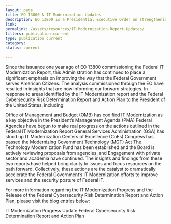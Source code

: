 ```yaml
---
layout: page
title: EO 13800 & IT Modernization Updates
description: EO 13800 is a Presidential Executive Order on strengthening Federal IT
link:
permalink: /assets/resources/IT-Modernization-Report-Updates/
filters: publication current
type: publication current
category:
status: current

---
```



Since the issuance one year ago of EO 13800 commissioning the Federal IT Modernization Report, this Administration has continued to place a significant emphasis on improving the way that the Federal Government serves American Citizens. The analysis commissioned through the EO have resulted in insights that are now informing our forward strategies. In response to areas identified by the IT Modernization report and the Federal Cybersecurity Risk Determination Report and Action Plan to the President of the United States, including:

Office of Management and Budget (OMB) has codified IT Modernization as a key objective in the President’s Management Agenda (PMA)
Federal Agencies have begun to make real progress on the actions outlined in the Federal IT Modernization Report
General Services Administration (GSA) has stood up IT Modernization Centers of Excellence (CoEs)
Congress has passed the Modernizing Government Technology (MGT) Act
The Technology Modernization Fund has been established and the Board is actively reviewing proposals from agencies, and
Engagement with private sector and academia have continued.
The insights and findings from these two reports have helped bring clarity to issues and focus resources on the path forward. Collectively, these actions are the catalyst to dramatically accelerate the Federal Government’s IT Modernization efforts to improve services and the security posture of Federal IT.

For more information regarding the IT Modernization Progress and the Release of the Federal Cybersecurity Risk Determination Report and Action Plan, please visit the blog entries below:

IT Modernization Progress Update
Federal Cybersecurity Risk Determination Report and Action Plan
